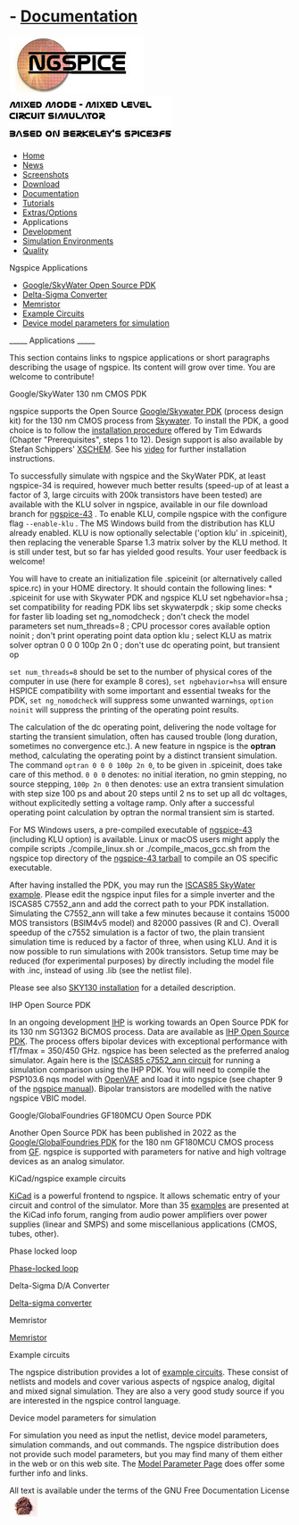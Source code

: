 # - [Documentation](./Docs.Html)

![NGSPICE](./images/nglogo.jpg) ![Mixed mode - mixed level circuit simulator - based on Berkeley's Spice3f5](./images/ngtext2.jpg) [](https://sourceforge.net/projects/ngspice)

- [Home](./index.html)
- [News](./news.html)
- [Screenshots](https://sourceforge.net/projects/ngspice/)
- [Download](./download.html)
- [Documentation](./docs.html)
- [Tutorials](./tutorials.html)
- [Extras/Options](./extras.html)
- Applications
- [Development](./devel.html)
- [Simulation Environments](./resources.html)
- [Quality](./quality.html)

Ngspice Applications

- [Google/SkyWater Open Source PDK](applic.html#sky)
- [Delta-Sigma Converter](applic.html#dsc)
- [Memristor](applic.html#memr)
- [Example Circuits](applic.html#exam)
- [Device model parameters for simulation](applic.html#mparam)

\_\_\_\_\_ Applications \_\_\_\_\_

This section contains links to ngspice applications or short paragraphs describing the usage of ngspice. Its content will grow over time. You are welcome to contribute!

Google/SkyWater 130 nm CMOS PDK

ngspice supports the Open Source [Google/Skywater PDK](https://github.com/google/skywater-pdk) (process design kit) for the 130 nm CMOS process from [Skywater](https://www.skywatertechnology.com/). To install the PDK, a good choice is to follow the [installation procedure](http://opencircuitdesign.com/open_pdks/install.html) offered by Tim Edwards (Chapter "Prerequisites", steps 1 to 12). Design support is also available by Stefan Schippers' [XSCHEM](http://repo.hu/projects/xschem/index.html). See his [video](https://www.youtube.com/watch?v=jXmmxO8WG8s) for further installation instructions.

To successfully simulate with ngspice and the SkyWater PDK, at least ngspice-34 is required, however much better results (speed-up of at least a factor of 3, large circuits with 200k transistors have been tested) are available with the KLU solver in ngspice, available in our file download branch for [ngspice-43](https://sourceforge.net/projects/ngspice/files/ng-spice-rework/43/) . To enable KLU, compile ngspice with the configure flag `--enable-klu` . The MS Windows build from the distribution has KLU already enabled. KLU is now optionally selectable ('option klu' in .spiceinit), then replacing the venerable Sparse 1.3 matrix solver by the KLU method. It is still under test, but so far has yielded good results. Your user feedback is welcome!

You will have to create an initialization file .spiceinit (or alternatively called spice.rc) in your HOME directory. It should contain the following lines:
              * .spiceinit for use with Skywater PDK and ngspice KLU
              set ngbehavior=hsa     ; set compatibility for reading PDK libs
              set skywaterpdk        ; skip some checks for faster lib loading
              set ng_nomodcheck      ; don't check the model parameters
              set num_threads=8      ; CPU processor cores available
              option noinit          ; don't print operating point data
              option klu             ; select KLU as matrix solver
              optran 0 0 0 100p 2n 0 ; don't use dc operating point, but transient op

`set num_threads=8` should be set to the number of physical cores of the computer in use (here for example 8 cores), `set ngbehavior=hsa` will ensure HSPICE compatibility with some important and essential tweaks for the PDK, `set ng_nomodcheck` will suppress some unwanted warnings, `option noinit` will suppress the printing of the operating point results.

The calculation of the dc operating point, delivering the node voltage for starting the transient simulation, often has caused trouble (long duration, sometimes no convergence etc.). A new feature in ngspice is the **optran** method, calculating the operating point by a distinct transient simulation. The command `optran 0 0 0 100p 2n 0`, to be given in .spiceinit, does take care of this method. `0 0 0` denotes: no initial iteration, no gmin stepping, no source stepping, `100p 2n 0` then denotes: use an extra transient simulation with step size 100 ps and about 20 steps until 2 ns to set up all dc voltages, without explicitedly setting a voltage ramp. Only after a successful operating point calculation by optran the normal transient sim is started.

For MS Windows users, a pre-compiled executable of [ngspice-43](https://sourceforge.net/projects/ngspice/files/ng-spice-rework/43/ngspice-43_64.7z/download) (including KLU option) is available. Linux or macOS users might apply the compile scripts ./compile\_linux.sh or ./compile\_macos\_gcc.sh from the ngspice top directory of the [ngspice-43 tarball](https://sourceforge.net/projects/ngspice/files/ng-spice-rework/43/ngspice-43.tar.gz/download) to compile an OS specific executable.

After having installed the PDK, you may run the [ISCAS85 SkyWater example](./tests/skywater-examples.7z). Please edit the ngspice input files for a simple inverter and the ISCAS85 C7552\_ann and add the correct path to your PDK installation. Simulating the C7552\_ann will take a few minutes because it contains 15000 MOS transistors (BSIM4v5 model) and 82000 passives (R and C). Overall speedup of the c7552 simulation is a factor of two, the plain transient simulation time is reduced by a factor of three, when using KLU. And it is now possible to run simulations with 200k transistors. Setup time may be reduced (for experimental purposes) by directly including the model file with .inc, instead of using .lib (see the netlist file).

Please see also [SKY130 installation](https://classes.up-microlab.org/index.php?title=SKY130_Models) for a detailed description.

IHP Open Source PDK

In an ongoing development [IHP](https://www.ihp-microelectronics.com/) is working towards an Open Source PDK for its 130 nm SG13G2 BiCMOS process. Data are available as [IHP Open Source PDK](https://github.com/IHP-GmbH/IHP-Open-PDK). The process offers bipolar devices with exceptional performance with fT/fmax = 350/450 GHz. ngspice has been selected as the preferred analog simulator. Again here is the [ISCAS85 c7552\_ann circuit](./tests/IHP-c7552_ann.7z) for running a simulation comparison using the IHP PDK. You will need to compile the PSP103.6 nqs model with [OpenVAF](https://ngspice.sourceforge.io/osdi.html) and load it into ngspice (see chapter 9 of the [ngspice manual](https://sourceforge.net/projects/ngspice/files/ng-spice-rework/43/ngspice-43-manual.pdf/download)). Bipolar transistors are modelled with the native ngspice VBIC model.

Google/GlobalFoundries GF180MCU Open Source PDK

Another Open Source PDK has been published in 2022 as the [Google/GlobalFoundries PDK](https://github.com/google/gf180mcu-pdk/) for the 180 nm GF180MCU CMOS process from [GF](https://gf.com/). ngspice is supported with parameters for native and high voltrage devices as an analog simulator.

KiCad/ngspice example circuits

[KiCad](https://KiCad.org) is a powerful frontend to ngspice. It allows schematic entry of your circuit and control of the simulator. More than 35 [examples](https://forum.kicad.info/t/simulation-examples-for-eeschema-ngspice/34443) are presented at the KiCad info forum, ranging from audio power amplifiers over power supplies (linear and SMPS) and some miscellanious applications (CMOS, tubes, other).

Phase locked loop

[Phase-locked loop](./xspicehowto.html#pll)

Delta-Sigma D/A Converter

[Delta-sigma converter](./xspicehowto.html#dsc)

Memristor

[Memristor](./xspicehowto.html#memr)

Example circuits

The ngspice distribution provides a lot of [example circuits](https://sourceforge.net/p/ngspice/ngspice/ci/master/tree/examples). These consist of netlists and models and cover various aspects of ngspice analog, digital and mixed signal simulation. They are also a very good study source if you are interested in the ngspice control language.

Device model parameters for simulation

For simulation you need as input the netlist, device model parameters, simulation commands, and out commands. The ngspice distribution does not provide such model parameters, but you may find many of them either in the web or on this web site. The [Model Parameter Page](./modelparams.html) does offer some further info and links.

 All text is available under the terms of the GNU Free Documentation License ![](./images/spice.jpg)
